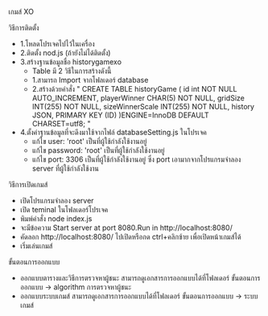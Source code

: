 เกมส์ XO 

วิธีการติดตั้ง
- 1.โหลดโปรเจคไปไว้ในเครื่อง
- 2.ติดตั้ง nod.js (ถ้ายังไม่ได้ติดตั้ง)
- 3.สร้างฐานข้อมูลชื่อ historygamexo
    - Table มี 2 วิธีในการสร้างดังนี้
    - 1.สามารถ Import จากโฟลเดอร์ database
    - 2.สร้างด้วยคำสั่ง 
        "
        CREATE TABLE historyGame (
	    id int NOT NULL AUTO_INCREMENT,
        playerWinner CHAR(5) NOT NULL,
        gridSize INT(255) NOT NULL,
        sizeWinnerScale INT(255) NOT NULL,
        history JSON,
        PRIMARY KEY (ID)
        )ENGINE=InnoDB DEFAULT CHARSET=utf8; 
        "
- 4.ตั้งค่าฐานข้อมูลที่จะดึงมาใช้จากไฟล์ databaseSetting.js ในโปรเจค
    - แก้ไข user: 'root' เป็นที่ผู้ใช้กำลังใช้งานอยู่
    - แก้ไข password: 'root' เป็นที่ผู้ใช้กำลังใช้งานอยู่
    - แก้ไข port: 3306 เป็นที่ผู้ใช้กำลังใช้งานอยู่ ซึ่ง port เอามากจากโปรแกรมจำลอง server ที่ผู้ใช้กำลังใช้งาน

วิธีการเปิดเกมส์
- เปิดโปรแกรมจำลอง server
- เปิด teminal ในโฟลเดอร์โปรเจค
- พิมพ์คำสั่ง node index.js
- จะมีข้อความ Start server at port 8080.Run in http://localhost:8080/ 
- คัดลอก http://localhost:8080/ ไปเปิดหรือกด ctrl+คลิกซ้าย เพื่อเปิดหน้าเกมส์ได้
- เริ่มเล่นเกมส์

ขั้นตอนการออกแบบ
- ออกแบบตารางและวิธีการตรวจหาผู้ชนะ สามารถดูเอกสารการออกแบบได้ที่โฟลเดอร์ ขั้นตอนการออกแบบ -> algorithm การตรวจหาผู้ชนะ
- ออกแบบระบบเกมส์ สามารถดูเอกสารการออกแบบได้ที่โฟลเดอร์ ขั้นตอนการออกแบบ -> ระบบเกมส์ 